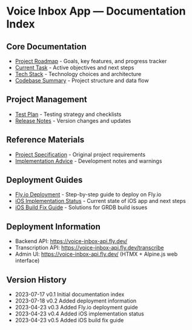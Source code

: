 # Voice Inbox App — Documentation Index

## Core Documentation

- [Project Roadmap](projectRoadmap.md) - Goals, key features, and progress tracker
- [Current Task](currentTask.md) - Active objectives and next steps
- [Tech Stack](techStack.md) - Technology choices and architecture
- [Codebase Summary](codebaseSummary.md) - Project structure and data flow

## Project Management

- [Test Plan](testPlan.md) - Testing strategy and checklists
- [Release Notes](releaseNotes.md) - Version changes and updates

## Reference Materials

- [Project Specification](Project-spec.md) - Original project requirements
- [Implementation Advice](advices.md) - Development notes and warnings

## Deployment Guides

- [Fly.io Deployment](flyioDeployment.md) - Step-by-step guide to deploy on Fly.io
- [iOS Implementation Status](iosImplementationStatus.md) - Current state of iOS app and next steps
- [iOS Build Fix Guide](iosBuildFix.md) - Solutions for GRDB build issues

## Deployment Information

- Backend API: https://voice-inbox-api.fly.dev/
- Transcription API: https://voice-inbox-api.fly.dev/transcribe
- Admin UI: https://voice-inbox-api.fly.dev/ (HTMX + Alpine.js web interface)

## Version History
- 2023-07-17  v0.1  Initial documentation index
- 2023-07-18  v0.2  Added deployment information
- 2023-04-23  v0.3  Added Fly.io deployment guide
- 2023-04-23  v0.4  Added iOS implementation status
- 2023-04-23  v0.5  Added iOS build fix guide 